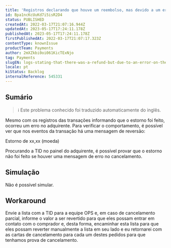 ```yaml
---
title: 'Registros declarando que houve um reembolso, mas devido a um erro por parte do comprador, a reversão não ocorre de fato'
id: Bpa1ncKcUuKd7i5isR2D4
status: PUBLISHED
createdAt: 2022-03-17T21:07:16.944Z
updatedAt: 2023-05-17T17:24:11.178Z
publishedAt: 2023-05-17T17:24:11.178Z
firstPublishedAt: 2022-03-17T21:07:17.323Z
contentType: knownIssue
productTeam: Payments
author: 2mXZkbi0oi061KicTExNjo
tag: Payments
slugEN: logs-stating-that-there-was-a-refund-but-due-to-an-error-on-the-part-of-the-acquirer-the-reversal-does-not-actually-occur
locale: pt
kiStatus: Backlog
internalReference: 545331
---
```


## Sumário

>ℹ️ Este problema conhecido foi traduzido automaticamente do inglês.


Mesmo com os registros das transações informando que o estorno foi feito, ocorreu um erro no adquirente.
Para verificar o comportamento, é possível ver que nos eventos da transação há uma mensagem de reversão:

Estorno de xx,xx (moeda)

Procurando a TID no painel do adquirente, é possível provar que o estorno não foi feito se houver uma mensagem de erro no cancelamento.




## Simulação


Não é possível simular.



## Workaround


Envie a lista com a TID para a equipe OPS e, em caso de cancelamento parcial, informe o valor a ser revertido para que eles possam entrar em contato com o comprador e, desta forma, encaminhar esta lista para que eles possam reverter manualmente a lista em seu lado e eu retornarei com as cartas de cancelamento para cada um destes pedidos para que tenhamos prova de cancelamento.

